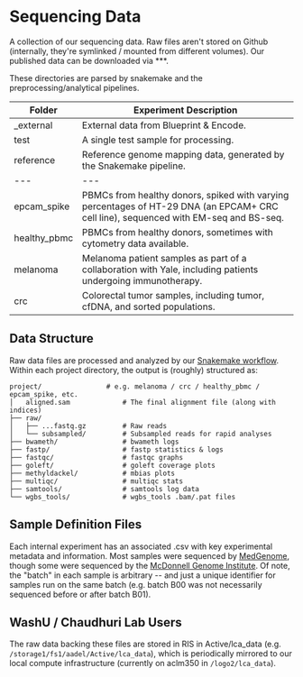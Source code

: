 # Sequencing Data

A collection of our sequencing data. Raw files aren't stored on Github (internally, they're symlinked / mounted from different volumes). Our published data can be downloaded via ***.

These directories are parsed by snakemake and the preprocessing/analytical pipelines.
  
| Folder | Experiment Description |
| --- | --- |
| _external | External data from Blueprint & Encode. |
| test | A single test sample for processing. |
| reference | Reference genome mapping data, generated by the Snakemake pipeline. |
| --- | --- | 
| epcam_spike | PBMCs from healthy donors, spiked with varying percentages of HT-29 DNA (an EPCAM+ CRC cell line), sequenced with EM-seq and BS-seq. |
| healthy_pbmc | PBMCs from healthy donors, sometimes with cytometry data available. |
| melanoma | Melanoma patient samples as part of a collaboration with Yale, including patients undergoing immunotherapy. |
| crc | Colorectal tumor samples, including tumor, cfDNA, and sorted populations. |

## Data Structure

Raw data files are processed and analyzed by our [Snakemake workflow](../workflow). Within each project directory, the output is (roughly) structured as:

    project/   	   	        # e.g. melanoma / crc / healthy_pbmc / epcam_spike, etc.
    │   aligned.sam             # The final alignment file (along with indices)
    ├── raw/
    │   ├── ...fastq.gz         # Raw reads
    │   └── subsampled/         # Subsampled reads for rapid analyses
    ├── bwameth/                # bwameth logs 
    ├── fastp/                  # fastp statistics & logs
    ├── fastqc/                 # fastqc graphs 
    ├── goleft/                 # goleft coverage plots
    ├── methyldackel/           # mbias plots
    ├── multiqc/                # multiqc stats
    ├── samtools/               # samtools log data
    └── wgbs_tools/             # wgbs_tools .bam/.pat files

## Sample Definition Files

Each internal experiment has an associated .csv with key experimental metadata and information. Most samples were sequenced by [MedGenome](https://research.medgenome.com/), though some were sequenced by the [McDonnell Genome Institute](https://www.genome.wustl.edu/). Of note, the "batch" in each sample is arbitrary -- and just a unique identifier for samples run on the same batch (e.g. batch B00 was not necessarily sequenced before or after batch B01). 

## WashU / Chaudhuri Lab Users

The raw data backing these files are stored in RIS in Active/lca_data (e.g. `/storage1/fs1/aadel/Active/lca_data`), which is periodically mirrored to our local compute infrastructure (currently on aclm350 in `/logo2/lca_data`).
